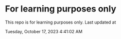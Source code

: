 # For learning purposes only
This repo is for learning purposes only.
Last updated at

Tuesday, October 17, 2023 4:41:02 AM


